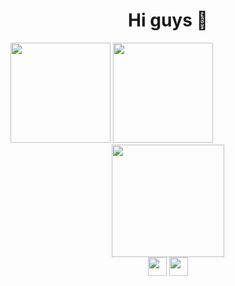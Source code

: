 ### 
<!-- <div style="display:flex"> -->
  <h1 align="center" >Hi guys 🤖</h1>

  <div display="flex" justify-content="space-evenly">
    <img height="160em" src="https://github-readme-stats.vercel.app/api?username=layssaa&show_icons=true&theme=material-palenight&include_all_commits=true&count_private=true&title_color=F0D0FF&"/>
    <img height="160em" src="https://github-readme-stats.vercel.app/api/top-langs/?username=layssaa&layout=compact&langs_count=7&theme=material-palenight&title_color=F0D0FF&"/>
  </div>
  <div align="center">
    <img  height="180em"  src="https://i.pinimg.com/originals/36/43/d9/3643d95111cf3c34f983f6e006e5f9c5.gif">
  </div>
  <div align="center">
  <img height="30em" src="https://image.flaticon.com/icons/png/512/2111/2111463.png" />
  <img height="30em" src="https://image.flaticon.com/icons/png/512/1384/1384874.png" />
  </div>
 
<!--   </div> -->

<!--
**Layssaa/Layssaa** is a ✨ _special_ ✨ repository because its `README.md` (this file) appears on your GitHub profile.

Here are some ideas to get you started:

- 🔭 I’m currently working on ...
- 🌱 I’m currently learning ...
- 👯 I’m looking to collaborate on ...
- 🤔 I’m looking for help with ...
- 💬 Ask me about ...
- 📫 How to reach me: ...
- 😄 Pronouns: ...
- ⚡ Fun fact: ...
-->
